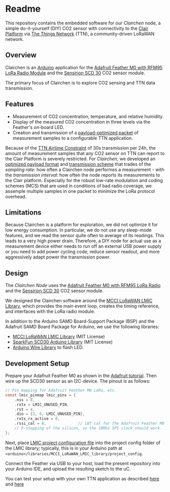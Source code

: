 
# Readme

This repository contains the embedded software for our _Clairchen_ node, a simple do-it-yourself (DIY) CO2 sensor with connectivity to the [Clair Platform](https://github.com/ClairBerlin) via [The Things Network](https://www.thethingsnetwork.org) (TTN), a community-driven LoRaWAN network.

## Overview

Clairchen is an [Arduino](https://www.arduino.cc) application for the [Adafruit Feather M0 with RFM95 LoRa Radio Module](https://www.adafruit.com/product/3178) and the [Sensirion SCD 30](https://www.sensirion.com/en/environmental-sensors/carbon-dioxide-sensors/carbon-dioxide-sensors-co2/) CO2 sensor module.

The primary focus of Clairchen is to explore CO2 sensing and TTN data transmission.

## Features

- Measurement of CO2 concentration, temperature, and relative humidity.
- Display of the measured CO2 concentration in three levels via the Feather's on-board LED.
- Creation and transmission of a [payload-optimized packet](/docs/co2-sample-spec.md) of measurement samples to a configurable TTN application.

Because of the [TTN Airtime Constraint](https://www.thethingsnetwork.org/docs/lorawan/limitations.html) of 30s transmission per 24h, the amount of measurement samples that any CO2 sensor on TTN can report to the Clair Platform is severely restricted. For _Clairchen_, we developed an [optimized payload format](/docs/message-format.md) and [transmission scheme](/docs/sampling-and-transmission-scheme.md) that trades of the _sampling rate_: how often a Clairchen node performes a measurement - with the _transmission interval_: how often the node reports its measurements to the Clair platform. Especially for the robust low-rate modulation and coding schemes (MCS) that are used in conditions of bad radio coverage, we assemple multiple samples in one packet to minimize the LoRa protocol overhead.

## Limitations

Because Clairchen is a platform for exploration, we did not optimize it for low energy consumption. In particular, we do not use any sleep-mode features, and we read the sensor quite often to average of its readings. This leads to a very high power drain. Therefore, a DIY node for actual use as a measurement device either needs to run off an external USB power supply or you need to add power cycling code, reduce sensor readout, and more aggressively adapt power the transmission power.

## Design

The _Clairchen Node_ uses the [Adafruit Feather M0 with RFM95 LoRa Radio](https://www.adafruit.com/product/3178) and the [Sensirion SCD 30](https://www.sensirion.com/en/environmental-sensors/carbon-dioxide-sensors/carbon-dioxide-sensors-co2/) CO2 sensor module.

We designed the Clairchen software around the [MCCI LoRaWAN LMIC Library](https://github.com/mcci-catena/arduino-lmic), which provides the main event loop, creates the timing reference, and interfaces with the LoRa radio module.

In addition to the Arduino SAMD Board-Support Package (BSP) and the Adafruit SAMD Board Package for Arduino, we use the following libraries:

- [MCCI LoRaWAN LMIC Library](https://github.com/mcci-catena/arduino-lmic) (MIT License)
- [SparkFun SCD30 Arduino Library](https://github.com/sparkfun/SparkFun_SCD30_Arduino_Library) (MIT License)
- [Arduino Wire Library](https://www.arduino.cc/en/Reference/Wire) to flash LED.

## Development Setup

Prepare your Adafruit Feather M0 as shown in the [Adafruit tutorial](https://learn.adafruit.com/adafruit-feather-m0-radio-with-lora-radio-module/overview). Then wire up the SCD30 sensor as an I2C-device. The pinout is as follows:

```c
// Pin mapping for Adafruit Feather M0 LoRa, etc.
const lmic_pinmap lmic_pins = {
    .nss = 8,
    .rxtx = LMIC_UNUSED_PIN,
    .rst = 4,
    .dio = {3, 6, LMIC_UNUSED_PIN},
    .rxtx_rx_active = 0,
    .rssi_cal = 8,              // LBT cal for the Adafruit Feather M0 LoRa, in dB
    // D-stepping of the silicon, so the 10Mhz SPI clock should work.
};
```

Next, place [LMIC project configuration file](/project_config/lmic_project_config.h) into the project config folder of the LMIC library; typically, this is in your Arduino path at `<arduino>/libraries/MCCI_LoRaWAN_LMIC_library/project_config`.

Connect the Feather via USB to your host, load the present repository into your Arduino IDE, and upload the resulting sketch to the uC.

You can test your setup with your own TTN application as described [here](https://learn.adafruit.com/the-things-network-for-feather) and [here](https://blog.werktag.io/posts/adafruit-feather-m0-lora-on-ttn/)
